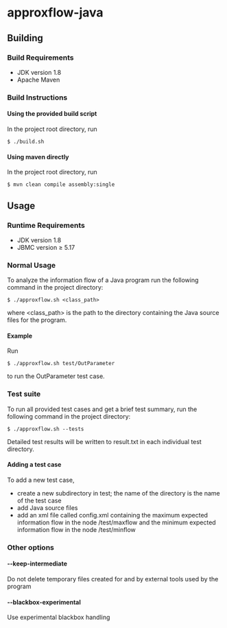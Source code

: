 # approxflow-java

## Building

### Build Requirements
- JDK version 1.8
- Apache Maven

### Build Instructions
#### Using the provided build script
In the project root directory, run

    $ ./build.sh
    
#### Using maven directly
In the project root directory, run

    $ mvn clean compile assembly:single


## Usage

### Runtime Requirements
- JDK version 1.8
- JBMC version &ge; 5.17 

### Normal Usage
To analyze the information flow of a Java program run the following command in
the project directory:

    $ ./approxflow.sh <class_path>
    
where <class_path> is the path to the directory containing the Java source files
for the program.

#### Example
Run

    $ ./approxflow.sh test/OutParameter
    
to run the OutParameter test case.

### Test suite
To run all provided test cases and get a brief test summary, run the following
command in the project directory:

    $ ./approxflow.sh --tests
    
Detailed test results will be written to result.txt in each individual test
directory.

#### Adding a test case
To add a new test case,
-   create a new subdirectory in test; the name of the directory is the name of
    the test case
-   add Java source files
-   add an xml file called config.xml containing the maximum expected
    information flow in the node /test/maxflow and the minimum expected
    information flow in the node /test/minflow

### Other options
#### --keep-intermediate
Do not delete temporary files created for and by external tools used by the
program

#### --blackbox-experimental
Use experimental blackbox handling
